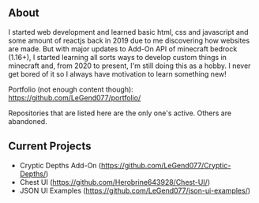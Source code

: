 ## About
I started web development and learned basic html, css and javascript and some amount of reactjs back in 2019 due to me discovering how websites are made. But with major updates to Add-On API of minecraft bedrock (1.16+), I started learning all sorts ways to develop custom things in minecraft and, from 2020 to present, I'm still doing this as a hobby. I never get bored of it so I always have motivation to learn something new! 

Portfolio (not enough content though): https://github.com/LeGend077/portfolio/

Repositories that are listed here are the only one's active. Others are abandoned.

## Current Projects
- Cryptic Depths Add-On (https://github.com/LeGend077/Cryptic-Depths/)
- Chest UI (https://github.com/Herobrine643928/Chest-UI/)
- JSON UI Examples (https://github.com/LeGend077/json-ui-examples/)
